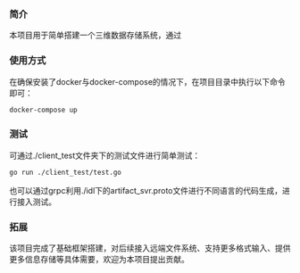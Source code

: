 ### 简介
  本项目用于简单搭建一个三维数据存储系统，通过
### 使用方式
  在确保安装了docker与docker-compose的情况下，在项目目录中执行以下命令即可：
  ```bash
  docker-compose up
  ```
### 测试
  可通过./client_test文件夹下的测试文件进行简单测试：
  ```bash
  go run ./client_test/test.go
  ```
  也可以通过grpc利用./idl下的artifact_svr.proto文件进行不同语言的代码生成，进行接入测试。
### 拓展
  该项目完成了基础框架搭建，对后续接入远端文件系统、支持更多格式输入、提供更多信息存储等具体需要，欢迎为本项目提出贡献。
